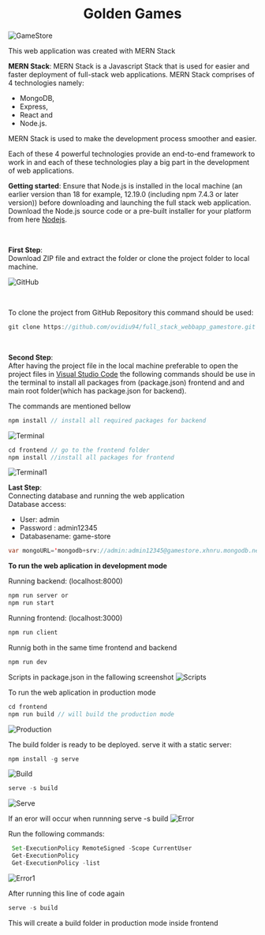 <h1 align="center">Golden Games</h1>

![GameStore](https://res.cloudinary.com/dv2idmnj5/image/upload/v1653757022/GameStore/GoldenGames_app_uwwbhp.png)

<p>This web application was created with MERN Stack

**MERN Stack**: MERN Stack is a Javascript Stack that is used for easier and faster deployment of full-stack web applications. MERN Stack comprises of 4 technologies namely: 
- MongoDB, 
- Express, 
- React and 
- Node.js. <br>
  
MERN Stack is used to make the development process smoother and easier.

Each of these 4 powerful technologies provide an end-to-end framework to work in and each of these technologies play a big part in the development of web applications.

**Getting started**: Ensure that Node.js is installed in the local machine (an earlier version than 18 for example, 12.19.0 (including npm 7.4.3 or later version)) before downloading and launching the full stack web application.
Download the Node.js source code or a pre-built installer for your platform from here
[Nodejs](https://nodejs.org/en/download/).</p>

<br>

**First Step**:<br>
Download ZIP file and extract the folder or clone the project folder to local machine. 

![GitHub](https://res.cloudinary.com/dv2idmnj5/image/upload/v1653760584/GameStore/GitHub_f2boal.png)

<br>

To clone the project from GitHub Repository this command should be used:
```js
git clone https://github.com/ovidiu94/full_stack_webbapp_gamestore.git
```
<br>

**Second Step**:<br>
After having the project file in the local machine preferable to open the project files in [Visual Studio Code](https://code.visualstudio.com/download) the following commands should be use in the terminal to install all packages from (package.json) frontend and and main root folder(which has package.json for backend).

The commands are mentioned bellow
```js
npm install // install all required packages for backend
```
![Terminal](https://res.cloudinary.com/dv2idmnj5/image/upload/v1653764388/GameStore/terminal_ad7wkd.png)

```js
cd frontend // go to the frontend folder
npm install //install all packages for frontend
``` 
![Terminal1](https://res.cloudinary.com/dv2idmnj5/image/upload/v1653764609/GameStore/terminal1_djlw7u.png) 

**Last Step**:<br>
Connecting database and running the web application<br>
Database access:
- User: admin
- Password : admin12345
- Databasename: game-store

```java
var mongoURL='mongodb+srv://admin:admin12345@gamestore.xhnru.mongodb.net/game-store'
```
**To run the web aplication in development mode** 

Running backend: (localhost:8000)

```js
npm run server or
npm run start
```
Running frontend: (localhost:3000)

```js
npm run client
```

Runnig both in the same time frontend and backend
```js
npm run dev
```
Scripts in package.json in the fallowing screenshot
![Scripts](https://res.cloudinary.com/dv2idmnj5/image/upload/v1653819946/GameStore/scripts_pfgcqz.png)

To run the web aplication in production mode 

```js
cd frontend
npm run build // will build the production mode
```
![Production](https://res.cloudinary.com/dv2idmnj5/image/upload/v1653822312/GameStore/production_bwyl3d.png)

The build folder is ready to be deployed.
serve it with a static server:
```js
npm install -g serve
```
![Build](https://res.cloudinary.com/dv2idmnj5/image/upload/v1653822322/GameStore/build_nprksg.png)

```js
serve -s build
```
![Serve](https://res.cloudinary.com/dv2idmnj5/image/upload/v1653822676/GameStore/serve_lrt0yl.png)

If an eror will occur when runnning serve -s build
![Error](https://res.cloudinary.com/dv2idmnj5/image/upload/v1653822335/GameStore/error_rp3zvt.png)

Run the following commands:
```js
 Set-ExecutionPolicy RemoteSigned -Scope CurrentUser
 Get-ExecutionPolicy
 Get-ExecutionPolicy -list 
```
![Error1](https://res.cloudinary.com/dv2idmnj5/image/upload/v1653826293/GameStore/Error1_loj2k6.png)

After running this line of code again
```js
serve -s build
```
This will create a build folder in production mode inside frontend